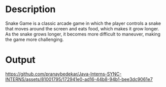 # Description
Snake Game is a classic arcade game in which the player controls a snake that moves around the screen and eats food, which makes it grow longer. As the snake grows longer, it becomes more difficult to maneuver, making the game more challenging.

# Output
https://github.com/pranaybedekar/Java-Interns-SYNC-INTERNS/assets/81001795/172941e0-ad16-44b8-94b1-bee3dc9061e7


